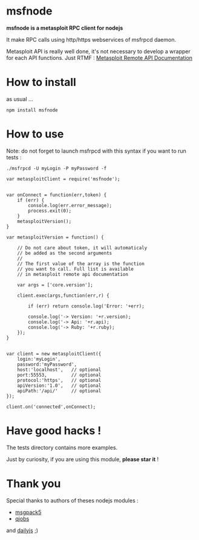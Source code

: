 msfnode
=======

**msfnode is a metasploit RPC client for nodejs**

It make RPC calls using http/https webservices of msfrpcd daemon.

Metasploit API is really well done, it's not necessary to develop a wrapper for each API functions. Just RTMF :
[Metasploit Remote API Documentation](https://community.rapid7.com/search.jspa?view=content&resultTypes=document&dateRange=all&q=Remote+API&rankBy=relevance&contentType=document&containerType=&container=&containerName=&userID=&numResults=15 "Metasploit Remote API Documentation")


How to install
=========
as usual ...
```
npm install msfnode
```


How to use
=========

Note: do not forget to launch msfrpcd with this syntax if you want to run tests :
```
./msfrpcd -U myLogin -P myPassword -f
```

```
var metasploitClient = require('msfnode');


var onConnect = function(err,token) {
    if (err) {
        console.log(err.error_message);
        process.exit(0);
    }
    metasploitVersion();
}

var metasploitVersion = function() {

    // Do not care about token, it will automaticaly
    // be added as the second arguments
    //
    // The first value of the array is the function
    // you want to call. Full list is available
    // in metasploit remote api documentation

    var args = ['core.version'];

    client.exec(args,function(err,r) {

        if (err) return console.log('Error: '+err);

        console.log('-> Version: '+r.version);
        console.log('-> Api: '+r.api);
        console.log('-> Ruby: '+r.ruby);
    });
}


var client = new metasploitClient({
    login:'myLogin',
    password:'myPassword',
    host:'localhost',   // optional
    port:55553,         // optional
    protocol:'https',   // optional
    apiVersion:'1.0',   // optional
    apiPath:'/api/'     // optional
});

client.on('connected',onConnect);

```

Have good hacks !
=======

The tests directory contains more examples.

Just by curiosity, if you are using this module, **please star it** !



Thank you
=======
Special thanks to authors of theses nodejs modules :
* [msgpack5](https://github.com/mcollina/msgpack5 "msgpack")
* [qjobs](https://github.com/franck34/qjobs "qjobs")

and [dailyjs](http://dailyjs.com/) ;)


